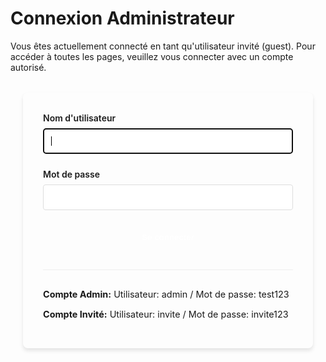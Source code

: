 # Connexion Administrateur

Vous êtes actuellement connecté en tant qu'utilisateur invité (guest). Pour accéder à toutes les pages, veuillez vous connecter avec un compte autorisé.

<div class="login-form">
  <form name="login">
    <div class="form-group">
      <label for="username">Nom d'utilisateur</label>
      <input type="text" id="username" name="username" required autofocus>
    </div>
    <div class="form-group">
      <label for="password">Mot de passe</label>
      <input type="password" id="password" name="password" required>
    </div>
    <button type="submit" class="md-button md-button--primary">Se connecter</button>
  </form>
  <div class="login-info">
    <p><strong>Compte Admin:</strong> Utilisateur: admin / Mot de passe: test123</p>
    <p><strong>Compte Invité:</strong> Utilisateur: invite / Mot de passe: invite123</p>
  </div>
</div>

<script>
document.addEventListener('DOMContentLoaded', function() {
  const form = document.querySelector('form[name="login"]');
  form.addEventListener('submit', function(e) {
    e.preventDefault();
    const username = document.getElementById('username').value;
    const password = document.getElementById('password').value;
    
    // Vérifier les identifiants
    if (username === 'admin' && password === 'test123') {
      // Admin - accès complet
      const credentials = btoa(`${username}:${password}`);
      sessionStorage.setItem('auth', credentials);
      localStorage.setItem('username', username);
      window.location.href = '/';
    } else if (username === 'invite' && password === 'invite123') {
      // Utilisateur standard - accès limité
      const credentials = btoa(`${username}:${password}`);
      sessionStorage.setItem('auth', credentials);
      localStorage.setItem('username', username);
      window.location.href = '/';
    } else {
      // Identifiants incorrects
      alert('Nom d\'utilisateur ou mot de passe incorrect');
    }
  });
});
</script>

<style>
.login-form {
  max-width: 400px;
  margin: 2rem auto;
  padding: 2rem;
  border-radius: 8px;
  box-shadow: 0 4px 6px rgba(0, 0, 0, 0.1);
}

.form-group {
  margin-bottom: 1.5rem;
}

.form-group label {
  display: block;
  margin-bottom: 0.5rem;
  font-weight: 600;
}

.form-group input {
  width: 100%;
  padding: 0.75rem;
  border: 1px solid #ddd;
  border-radius: 4px;
}

.login-info {
  margin-top: 2rem;
  padding-top: 1rem;
  border-top: 1px solid #eee;
  font-size: 0.9rem;
}

button {
  display: block;
  width: 100%;
  padding: 0.75rem;
  background-color: var(--md-primary-fg-color);
  color: white;
  border: none;
  border-radius: 4px;
  cursor: pointer;
  font-weight: 600;
}
</style> 